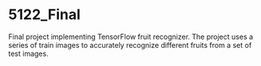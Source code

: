 # 5122_Final
Final project implementing TensorFlow fruit recognizer.  The project uses a series of train images to accurately recognize different fruits from a set of test images.
